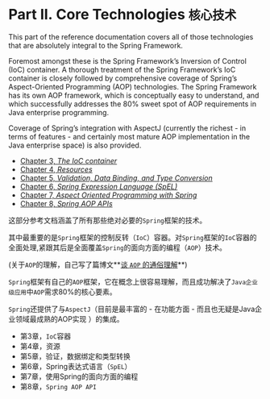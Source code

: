 # Part II. Core Technologies `核心技术`

This part of the reference documentation covers all of those technologies that are absolutely integral to the Spring Framework.

Foremost amongst these is the Spring Framework’s Inversion of Control (IoC) container. A thorough treatment of the Spring Framework’s IoC container is closely followed by comprehensive coverage of Spring’s Aspect-Oriented Programming (AOP) technologies. The Spring Framework has its own AOP framework, which is conceptually easy to understand, and which successfully addresses the 80% sweet spot of AOP requirements in Java enterprise programming.

Coverage of Spring’s integration with AspectJ (currently the richest - in terms of features - and certainly most mature AOP implementation in the Java enterprise space) is also provided.

- [Chapter 3, *The IoC container*](http://docs.spring.io/spring/docs/5.0.0.M3/spring-framework-reference/htmlsingle/#beans)
- [Chapter 4, *Resources*](http://docs.spring.io/spring/docs/5.0.0.M3/spring-framework-reference/htmlsingle/#resources)
- [Chapter 5, *Validation, Data Binding, and Type Conversion*](http://docs.spring.io/spring/docs/5.0.0.M3/spring-framework-reference/htmlsingle/#validation)
- [Chapter 6, *Spring Expression Language (SpEL)*](http://docs.spring.io/spring/docs/5.0.0.M3/spring-framework-reference/htmlsingle/#expressions)
- [Chapter 7, *Aspect Oriented Programming with Spring*](http://docs.spring.io/spring/docs/5.0.0.M3/spring-framework-reference/htmlsingle/#aop)
- [Chapter 8, *Spring AOP APIs*](http://docs.spring.io/spring/docs/5.0.0.M3/spring-framework-reference/htmlsingle/#aop-api)





这部分参考文档涵盖了所有那些绝对必要的`Spring`框架的技术。

其中最重要的是`Spring`框架的控制反转（`IoC`）容器。对`Spring`框架的`IoC`容器的全面处理,紧跟其后是全面覆盖`Spring`的面向方面的编程（`AOP`）技术。

(关于`AOP`的理解，自己写了篇博文**[谈 `AOP` 的通俗理解](https://muyinchen.github.io/2016/12/25/%E8%B0%88%20%60AOP%60%20%E7%9A%84%E9%80%9A%E4%BF%97%E7%90%86%E8%A7%A3/)**) 

`Spring`框架有自己的`AOP`框架，它在概念上很容易理解，而且成功解决了`Java企业级应用`中`AOP`需求80%的核心要素。

`Spring`还提供了与`AspectJ`（目前是最丰富的 - 在功能方面 - 而且也无疑是Java企业领域最成熟的AOP实现 ）的集成。

- 第3章，`IoC`容器
- 第4章，资源
- 第5章，验证，数据绑定和类型转换
- 第6章，Spring表达式语言（`SpEL`）
- 第7章，使用Spring的面向方面的编程
- 第8章，`Spring AOP API`
